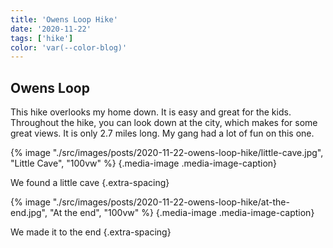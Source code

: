 ```yaml
---
title: 'Owens Loop Hike'
date: '2020-11-22'
tags: ['hike']
color: 'var(--color-blog)'
---
```


## Owens Loop
This hike overlooks my home down. It is easy and great for the kids. Throughout the hike, you can look down at the city, which makes for some great views. It is only 2.7 miles long. My gang had a lot of fun on this one.

{% image "./src/images/posts/2020-11-22-owens-loop-hike/little-cave.jpg", "Little Cave", "100vw" %}
{.media-image .media-image-caption}

We found a little cave
{.extra-spacing}

{% image "./src/images/posts/2020-11-22-owens-loop-hike/at-the-end.jpg", "At the end", "100vw" %}
{.media-image .media-image-caption}

We made it to the end
{.extra-spacing}